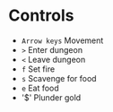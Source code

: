 # Controls
- `Arrow keys` Movement
- `>` Enter dungeon
- `<` Leave dungeon
- `f` Set fire
- `s` Scavenge for food
- `e` Eat food
- '$' Plunder gold
